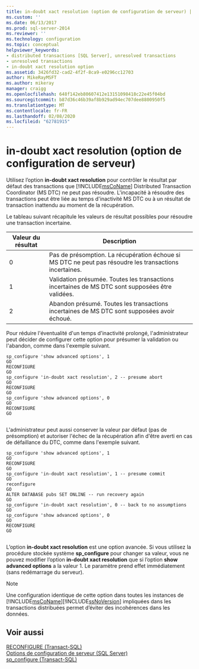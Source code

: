 ```yaml
---
title: in-doubt xact resolution (option de configuration de serveur) | Microsoft Docs
ms.custom: ''
ms.date: 06/13/2017
ms.prod: sql-server-2014
ms.reviewer: ''
ms.technology: configuration
ms.topic: conceptual
helpviewer_keywords:
- distributed transactions [SQL Server], unresolved transactions
- unresolved transactions
- in-doubt xact resolution option
ms.assetid: 3426fd32-cad2-4f2f-8ca9-e0296cc12703
author: MikeRayMSFT
ms.author: mikeray
manager: craigg
ms.openlocfilehash: 648f142eb80607412e13151098418c22e45f04bd
ms.sourcegitcommit: b87d36c46b39af8b929ad94ec707dee8800950f5
ms.translationtype: MT
ms.contentlocale: fr-FR
ms.lasthandoff: 02/08/2020
ms.locfileid: "62781915"
---
```

# <a name="in-doubt-xact-resolution-server-configuration-option"></a>in-doubt xact resolution (option de configuration de serveur)
  Utilisez l’option **in-doubt xact resolution** pour contrôler le résultat par défaut des transactions que [!INCLUDE[msCoName](../../includes/msconame-md.md)] Distributed Transaction Coordinator (MS DTC) ne peut pas résoudre. L'incapacité à résoudre des transactions peut être liée au temps d'inactivité MS DTC ou à un résultat de transaction inattendu au moment de la récupération.  
  
 Le tableau suivant récapitule les valeurs de résultat possibles pour résoudre une transaction incertaine.  
  
|Valeur du résultat|Description|  
|-------------------|-----------------|  
|0|Pas de présomption. La récupération échoue si MS DTC ne peut pas résoudre les transactions incertaines.|  
|1|Validation présumée. Toutes les transactions incertaines de MS DTC sont supposées être validées.|  
|2|Abandon présumé. Toutes les transactions incertaines de MS DTC sont supposées avoir échoué.|  
  
 Pour réduire l'éventualité d'un temps d'inactivité prolongé, l'administrateur peut décider de configurer cette option pour présumer la validation ou l'abandon, comme dans l'exemple suivant.  
  
```  
sp_configure 'show advanced options', 1  
GO  
RECONFIGURE  
GO  
sp_configure 'in-doubt xact resolution', 2 -- presume abort  
GO  
RECONFIGURE  
GO  
sp_configure 'show advanced options', 0  
GO  
RECONFIGURE  
GO  
  
```  
  
 L'administrateur peut aussi conserver la valeur par défaut (pas de présomption) et autoriser l'échec de la récupération afin d'être averti en cas de défaillance du DTC, comme dans l'exemple suivant.  
  
```  
sp_configure 'show advanced options', 1  
GO  
RECONFIGURE  
GO  
sp_configure 'in-doubt xact resolution', 1 -- presume commit  
GO  
reconfigure  
GO  
ALTER DATABASE pubs SET ONLINE -- run recovery again  
GO  
sp_configure 'in-doubt xact resolution', 0 -- back to no assumptions  
GO  
sp_configure 'show advanced options', 0  
GO  
RECONFIGURE  
GO  
  
```  
  
 L’option **in-doubt xact resolution** est une option avancée. Si vous utilisez la procédure stockée système **sp_configure** pour changer sa valeur, vous ne pouvez modifier l’option **in-doubt xact resolution** que si l’option **show advanced options** a la valeur 1. Le paramètre prend effet immédiatement (sans redémarrage du serveur).  
  
> [!NOTE]  
>  Une configuration identique de cette option dans toutes les instances de [!INCLUDE[msCoName](../../includes/msconame-md.md)][!INCLUDE[ssNoVersion](../../includes/ssnoversion-md.md)] impliquées dans les transactions distribuées permet d’éviter des incohérences dans les données.  
  
## <a name="see-also"></a>Voir aussi  
 [RECONFIGURE &#40;Transact-SQL&#41;](/sql/t-sql/language-elements/reconfigure-transact-sql)   
 [Options de configuration de serveur &#40;SQL Server&#41;](server-configuration-options-sql-server.md)   
 [sp_configure &#40;Transact-SQL&#41;](/sql/relational-databases/system-stored-procedures/sp-configure-transact-sql)  
  
  
